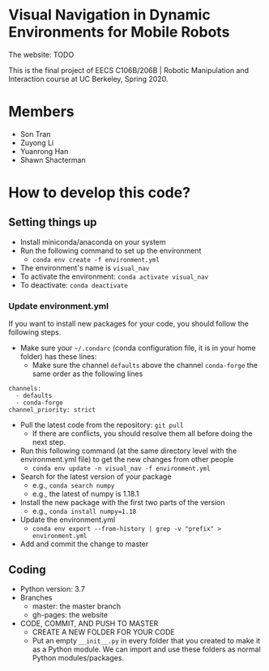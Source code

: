 # Visual Navigation in Dynamic Environments for Mobile Robots

The website: TODO

This is the final project of EECS C106B/206B | Robotic Manipulation and
Interaction course at UC Berkeley, Spring 2020.

# Members

- Son Tran
- Zuyong Li
- Yuanrong Han
- Shawn Shacterman

# How to develop this code?

## Setting things up

- Install miniconda/anaconda on your system
- Run the following command to set up the environment
    + `conda env create -f environment.yml`
- The environment's name is `visual_nav`
- To activate the environment: `conda activate visual_nav`
- To deactivate: `conda deactivate`

### Update environment.yml

If you want to install new packages for your code, you should follow the
following steps.

- Make sure your `~/.condarc` (conda configuration file, it is in your
  home folder) has these lines:
    + Make sure the channel `defaults` above the channel `conda-forge`
    the same order as the following lines

```.condarc
channels:
  - defaults
  - conda-forge
channel_priority: strict
```

- Pull the latest code from the repository: `git pull`
    + If there are conflicts, you should resolve them all before doing
    the next step.
- Run this following command (at the same directory level with the
  environment.yml file) to get the new changes from other people
    + `conda env update -n visual_nav -f environment.yml`
- Search for the latest version of your package
    + e.g., `conda search numpy`
    + e.g., the latest of numpy is 1.18.1
- Install the new package with the first two parts of the version
    + e.g., `conda install numpy=1.18`
- Update the environment.yml
    + `conda env export --from-history | grep -v "prefix" > environment.yml`
- Add and commit the change to master

## Coding

- Python version: 3.7
- Branches
    + master: the master branch
    + gh-pages: the website
- CODE, COMMIT, AND PUSH TO MASTER
    + CREATE A NEW FOLDER FOR YOUR CODE
    + Put an empty `__init__.py` in every folder that you created to
    make it as a Python module. We can import and use these folders as
    normal Python modules/packages.
